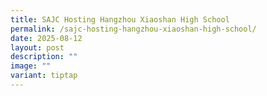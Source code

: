 ```yaml
---
title: SAJC Hosting Hangzhou Xiaoshan High School
permalink: /sajc-hosting-hangzhou-xiaoshan-high-school/
date: 2025-08-12
layout: post
description: ""
image: ""
variant: tiptap
---
```

